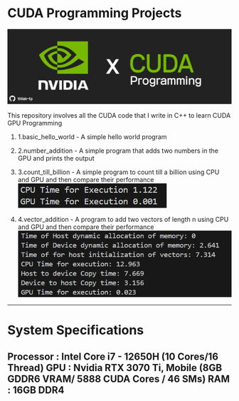 # CUDA Programming Projects
![screenshot](Resources/repo_banner.png)

This repository involves all the CUDA code that I write in C++ to learn CUDA GPU Programming

1. 1.basic_hello_world  - A simple hello world program

2. 2.number_addition    - A simple program that adds two numbers in the GPU and prints the output

3. 3.count_till_billion - A simple program to count till a billion using CPU and GPU and then compare their performance
![screenshot](Resources/billion_count.png)

4. 4.vector_addition    - A program to add two vectors of length n using CPU and GPU and then compare their performance
![screenshot](Resources/vector_addition_performance.png)
---------------------------------------------------------------------------------------------------------------------------
# System Specifications

Processor : Intel Core i7 - 12650H (10 Cores/16 Thread)
GPU       : Nvidia RTX 3070 Ti, Mobile (8GB GDDR6 VRAM/ 5888 CUDA Cores / 46 SMs)
RAM       : 16GB DDR4
---------------------------------------------------------------------------------------------------------------------------

